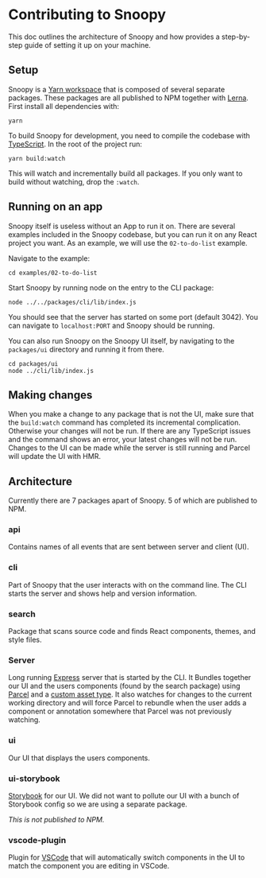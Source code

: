 # Contributing to Snoopy

This doc outlines the architecture of Snoopy and how provides a step-by-step
guide of setting it up on your machine.

## Setup

Snoopy is a [Yarn workspace](https://yarnpkg.com/en/docs/workspaces) that is
composed of several separate packages. These packages are all published to NPM
together with [Lerna](https://github.com/lerna/lerna). First install all
dependencies with:

```
yarn
```

To build Snoopy for development, you need to compile the codebase with
[TypeScript](https://www.typescriptlang.org/). In the root of the project run:

```
yarn build:watch
```

This will watch and incrementally build all packages. If you only want to build
without watching, drop the `:watch`.

## Running on an app

Snoopy itself is useless without an App to run it on. There are several examples
included in the Snoopy codebase, but you can run it on any React project you
want. As an example, we will use the `02-to-do-list` example.

Navigate to the example:

```
cd examples/02-to-do-list
```

Start Snoopy by running node on the entry to the CLI package:

```
node ../../packages/cli/lib/index.js
```

You should see that the server has started on some port (default 3042). You can
navigate to `localhost:PORT` and Snoopy should be running.

You can also run Snoopy on the Snoopy UI itself, by navigating to the
`packages/ui` directory and running it from there.

```
cd packages/ui
node ../cli/lib/index.js
```

## Making changes

When you make a change to any package that is not the UI, make sure that the
`build:watch` command has completed its incremental complication. Otherwise your
changes will not be run. If there are any TypeScript issues and the command
shows an error, your latest changes will not be run. Changes to the UI can be
made while the server is still running and Parcel will update the UI with HMR.

## Architecture

Currently there are 7 packages apart of Snoopy. 5 of which are published to NPM.

### api

Contains names of all events that are sent between server and client (UI).

### cli

Part of Snoopy that the user interacts with on the command line. The CLI starts
the server and shows help and version information.

### search

Package that scans source code and finds React components, themes, and style
files.

### Server

Long running [Express](https://expressjs.com/) server that is started by the
CLI. It Bundles together our UI and the users components (found by the search
package) using [Parcel](https://parceljs.org/api.html) and a [custom asset
type](https://parceljs.org/asset_types.html). It also watches for changes to the
current working directory and will force Parcel to rebundle when the user adds a
component or annotation somewhere that Parcel was not previously watching.

### ui

Our UI that displays the users components.

### ui-storybook

[Storybook](https://storybook.js.org/) for our UI. We did not want to pollute
our UI with a bunch of Storybook config so we are using a separate package.

_This is not published to NPM._

### vscode-plugin

Plugin for [VSCode](https://code.visualstudio.com/) that will automatically
switch components in the UI to match the component you are editing in VSCode.
